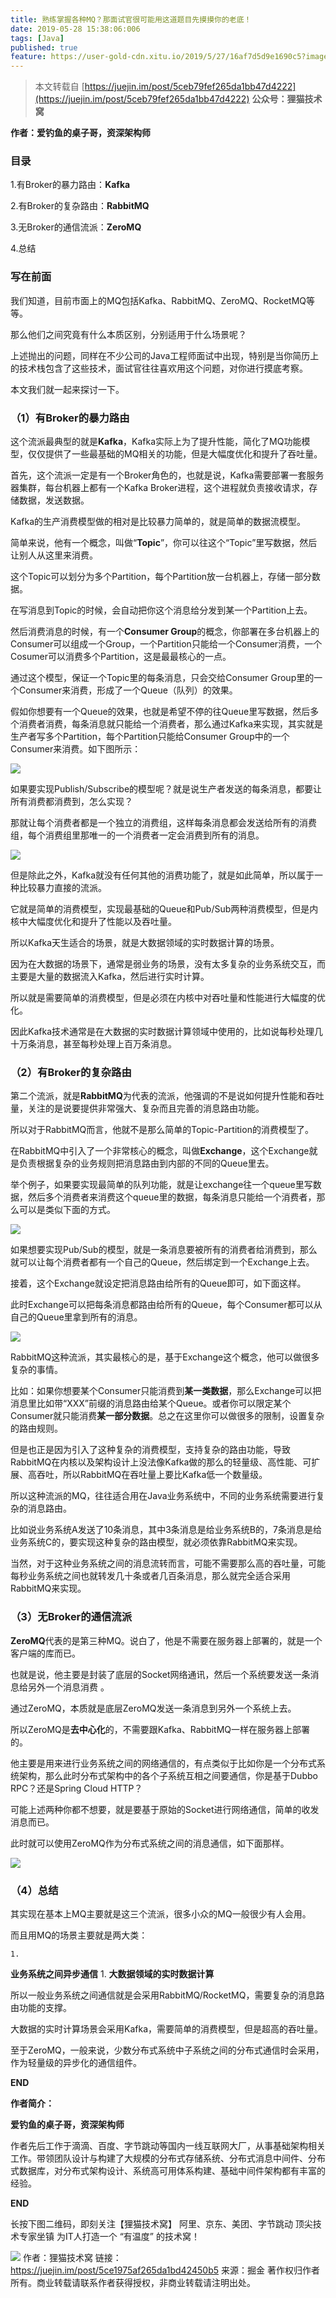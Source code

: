 ```yaml
---
title: 熟练掌握各种MQ？那面试官很可能用这道题目先摸摸你的老底！
date: 2019-05-28 15:38:06:006
tags: [Java] 
published: true
feature: https://user-gold-cdn.xitu.io/2019/5/27/16af7d5d9e1690c5?imageView2/0/w/1280/h/960/ignore-error/1
---
```

> 本文转载自 [https://juejin.im/post/5ceb79fef265da1bb47d4222](https://juejin.im/post/5ceb79fef265da1bb47d4222) 
**公众号：狸猫技术窝**

**作者：爱钓鱼的桌子哥，资深架构师**

### **目录**

1.有Broker的暴力路由：**Kafka**

2.有Broker的复杂路由：**RabbitMQ**

3.无Broker的通信流派：**ZeroMQ**

4.总结
### **写在前面**

我们知道，目前市面上的MQ包括Kafka、RabbitMQ、ZeroMQ、RocketMQ等等。

那么他们之间究竟有什么本质区别，分别适用于什么场景呢？

上述抛出的问题，同样在不少公司的Java工程师面试中出现，特别是当你简历上的技术栈包含了这些技术，面试官往往喜欢用这个问题，对你进行摸底考察。

本文我们就一起来探讨一下。

### **（1）有Broker的暴力路由**

这个流派最典型的就是**Kafka**，Kafka实际上为了提升性能，简化了MQ功能模型，仅仅提供了一些最基础的MQ相关的功能，但是大幅度优化和提升了吞吐量。

首先，这个流派一定是有一个Broker角色的，也就是说，Kafka需要部署一套服务器集群，每台机器上都有一个Kafka Broker进程，这个进程就负责接收请求，存储数据，发送数据。

Kafka的生产消费模型做的相对是比较暴力简单的，就是简单的数据流模型。

简单来说，他有一个概念，叫做“**Topic**”，你可以往这个“Topic”里写数据，然后让别人从这里来消费。

这个Topic可以划分为多个Partition，每个Partition放一台机器上，存储一部分数据。

在写消息到Topic的时候，会自动把你这个消息给分发到某一个Partition上去。

然后消费消息的时候，有一个**Consumer Group**的概念，你部署在多台机器上的Consumer可以组成一个Group，一个Partition只能给一个Consumer消费，一个Cosumer可以消费多个Partition，这是最最核心的一点。

通过这个模型，保证一个Topic里的每条消息，只会交给Consumer Group里的一个Consumer来消费，形成了一个Queue（队列）的效果。

假如你想要有一个Queue的效果，也就是希望不停的往Queue里写数据，然后多个消费者消费，每条消息就只能给一个消费者，那么通过Kafka来实现，其实就是生产者写多个Partition，每个Partition只能给Consumer Group中的一个Consumer来消费。如下图所示：

![](https://user-gold-cdn.xitu.io/2019/5/27/16af7d5d9e1690c5?imageView2/0/w/1280/h/960/ignore-error/1)

如果要实现Publish/Subscribe的模型呢？就是说生产者发送的每条消息，都要让所有消费都消费到，怎么实现？

那就让每个消费者都是一个独立的消费组，这样每条消息都会发送给所有的消费组，每个消费组里那唯一的一个消费者一定会消费到所有的消息。

![](https://user-gold-cdn.xitu.io/2019/5/27/16af7d5d918ca40f?imageView2/0/w/1280/h/960/ignore-error/1)

但是除此之外，Kafka就没有任何其他的消费功能了，就是如此简单，所以属于一种比较暴力直接的流派。

它就是简单的消费模型，实现最基础的Queue和Pub/Sub两种消费模型，但是内核中大幅度优化和提升了性能以及吞吐量。

所以Kafka天生适合的场景，就是大数据领域的实时数据计算的场景。

因为在大数据的场景下，通常是弱业务的场景，没有太多复杂的业务系统交互，而主要是大量的数据流入Kafka，然后进行实时计算。

所以就是需要简单的消费模型，但是必须在内核中对吞吐量和性能进行大幅度的优化。

因此Kafka技术通常是在大数据的实时数据计算领域中使用的，比如说每秒处理几十万条消息，甚至每秒处理上百万条消息。

### （2）有Broker的复杂路由

第二个流派，就是**RabbitMQ**为代表的流派，他强调的不是说如何提升性能和吞吐量，关注的是说要提供非常强大、复杂而且完善的消息路由功能。

所以对于RabbitMQ而言，他就不是那么简单的Topic-Partition的消费模型了。

在RabbitMQ中引入了一个非常核心的概念，叫做**Exchange**，这个Exchange就是负责根据复杂的业务规则把消息路由到内部的不同的Queue里去。

举个例子，如果要实现最简单的队列功能，就是让exchange往一个queue里写数据，然后多个消费者来消费这个queue里的数据，每条消息只能给一个消费者，那么可以是类似下面的方式。

![](https://user-gold-cdn.xitu.io/2019/5/27/16af7d5d91903b11?imageView2/0/w/1280/h/960/ignore-error/1)

如果想要实现Pub/Sub的模型，就是一条消息要被所有的消费者给消费到，那么就可以让每个消费者都有一个自己的Queue，然后绑定到一个Exchange上去。

接着，这个Exchange就设定把消息路由给所有的Queue即可，如下面这样。

此时Exchange可以把每条消息都路由给所有的Queue，每个Consumer都可以从自己的Queue里拿到所有的消息。

![](https://user-gold-cdn.xitu.io/2019/5/27/16af7d5d91efcb5b?imageView2/0/w/1280/h/960/ignore-error/1)

RabbitMQ这种流派，其实最核心的是，基于Exchange这个概念，他可以做很多复杂的事情。

比如：如果你想要某个Consumer只能消费到**某一类数据**，那么Exchange可以把消息里比如带“XXX”前缀的消息路由给某个Queue。或者你可以限定某个Consumer就只能消费**某一部分数据**。总之在这里你可以做很多的限制，设置复杂的路由规则。

但是也正是因为引入了这种复杂的消费模型，支持复杂的路由功能，导致RabbitMQ在内核以及架构设计上没法像Kafka做的那么的轻量级、高性能、可扩展、高吞吐，所以RabbitMQ在吞吐量上要比Kafka低一个数量级。

所以这种流派的MQ，往往适合用在Java业务系统中，不同的业务系统需要进行复杂的消息路由。

比如说业务系统A发送了10条消息，其中3条消息是给业务系统B的，7条消息是给业务系统C的，要实现这种复杂的路由模型，就必须依靠RabbitMQ来实现。

当然，对于这种业务系统之间的消息流转而言，可能不需要那么高的吞吐量，可能每秒业务系统之间也就转发几十条或者几百条消息，那么就完全适合采用RabbitMQ来实现。

### （3）无Broker的通信流派

**ZeroMQ**代表的是第三种MQ。说白了，他是不需要在服务器上部署的，就是一个客户端的库而已。

也就是说，他主要是封装了底层的Socket网络通讯，然后一个系统要发送一条消息给另外一个消息消费 。

通过ZeroMQ，本质就是底层ZeroMQ发送一条消息到另外一个系统上去。

所以ZeroMQ是**去中心化**的，不需要跟Kafka、RabbitMQ一样在服务器上部署的。

他主要是用来进行业务系统之间的网络通信的，有点类似于比如你是一个分布式系统架构，那么此时分布式架构中的各个子系统互相之间要通信，你是基于Dubbo RPC？还是Spring Cloud HTTP？

可能上述两种你都不想要，就是要基于原始的Socket进行网络通信，简单的收发消息而已。

此时就可以使用ZeroMQ作为分布式系统之间的消息通信，如下面那样。

![](https://user-gold-cdn.xitu.io/2019/5/27/16af7d5d91f778d7?imageView2/0/w/1280/h/960/ignore-error/1)

### （4）总结

其实现在基本上MQ主要就是这三个流派，很多小众的MQ一般很少有人会用。

而且用MQ的场景主要就是两大类：

	1. 
**业务系统之间异步通信**
	1. 
**大数据领域的实时数据计算**

所以一般业务系统之间通信就是会采用RabbitMQ/RocketMQ，需要复杂的消息路由功能的支撑。

大数据的实时计算场景会采用Kafka，需要简单的消费模型，但是超高的吞吐量。

至于ZeroMQ，一般来说，少数分布式系统中子系统之间的分布式通信时会采用，作为轻量级的异步化的通信组件。

**END**

**作者简介：**

**爱钓鱼的桌子哥，资深架构师**

作者先后工作于滴滴、百度、字节跳动等国内一线互联网大厂，从事基础架构相关工作。带领团队设计与构建了大规模的分布式存储系统、分布式消息中间件、分布式数据库，对分布式架构设计、系统高可用体系构建、基础中间件架构都有丰富的经验。

**END**

长按下图二维码，即刻关注【狸猫技术窝】 阿里、京东、美团、字节跳动 顶尖技术专家坐镇 为IT人打造一个 “有温度” 的技术窝！

![](https://user-gold-cdn.xitu.io/2019/4/23/16a4aea4c6855bb5?imageView2/0/w/1280/h/960/ignore-error/1)
作者：狸猫技术窝
链接：https://juejin.im/post/5ce1975af265da1bd42450b5
来源：掘金
著作权归作者所有。商业转载请联系作者获得授权，非商业转载请注明出处。

